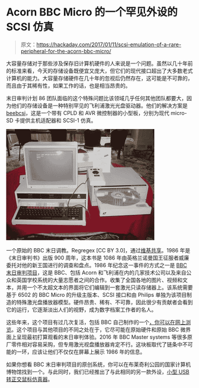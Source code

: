 # Acorn BBC Micro 的一个罕见外设的 SCSI 仿真

> 原文：<https://hackaday.com/2017/01/11/scsi-emulation-of-a-rare-peripheral-for-the-acorn-bbc-micro/>

大容量存储对于那些涉及保存旧计算机硬件的人来说是一个问题。虽然以几十年前的标准来看，今天的存储设备既便宜又庞大，但它们的现代接口超出了大多数老式计算机的能力。大容量存储硬件在几十年的忽视后仍然存在，这可能是不可靠的，而且由于其稀有性，如果工作的话，也是相当昂贵的。

末日审判计划 86 团队面临的这个特殊问题比该领域几乎任何其他团队都要大，因为他们的存储设备是一种特别罕见的飞利浦激光光盘驱动器。他们的解决方案是[beebcsi](http://www.domesday86.com/?page_id=400)，这是一个带有 CPLD 和 AVR 微控制器的小型板，分别为现代 micro-SD 卡提供主机适配器和 SCSI-1 仿真。

![An original BBC Domesday set-up. Regregex [CC BY 3.0], via Wikimedia Commons.](img/e5eefc4ad8c51abda995ec8d4aa1d231.png)

一个原始的 BBC 末日调教。Regregex [CC BY 3.0]，通过[维基共享](https://commons.wikimedia.org/wiki/File:VCF_2010_Domesday_tray_open.jpg)。1986 年是《末日审判书》出版 900 周年，这本书是 1086 年由英格兰诺曼国王征服者威廉委托对他的新王国进行的调查和盘点。1986 年纪念这一事件的方式之一是 [BBC 末日审判项目](https://en.wikipedia.org/wiki/BBC_Domesday_Project)，这是 BBC、包括 Acorn 和飞利浦在内的几家技术公司以及来自公众和英国学校系统的大量志愿者之间的合作。收集了全国各地的图片、视频和文本，并用一个不太超文本的界面将它们编辑到一套激光只读存储器上。该系统需要基于 6502 的 BBC Micro 的升级主版本、SCSI 接口和由 Philips 单独为该项目制造的特殊激光盘播放器模型。硬件昂贵、稀有、不可靠，因此很少有贡献者会看到它的运行，它逐渐淡出人们的视野，成为数字档案工作者的名人。

这些年来，这个项目有过几次复活，包括 BBC 自己制作的一个[，你可以在网上浏览](http://www.bbc.co.uk/history/domesday)。这个项目与其他项目的不同之处在于，它尽可能在原始硬件和原始 BBC 微界面上呈现最初打算观看的末日审判体验。2016 年 BBC Master systems 等很多原厂零件相对容易采购，但专用激光视盘播放器肯定不行。这块板取代了链条中不可能的一环，应该让他们不仅仅在屏幕上展示 1986 年的信息。

如果你想看 BBC 末日审判项目的原创系统，你可以在布莱奇利公园的国家计算机博物馆找到一个。与此同时，我们已经推出了与此相同的另一款外设，[小型 USB 转正交鼠标仿真器](http://hackaday.com/2016/10/22/hook-any-mouse-to-an-acorn/)。